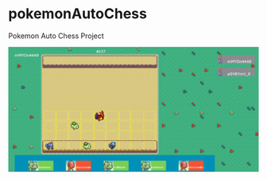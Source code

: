 # pokemonAutoChess
Pokemon Auto Chess Project

![auto chess](client/dist/assets/screenshots/main.png)